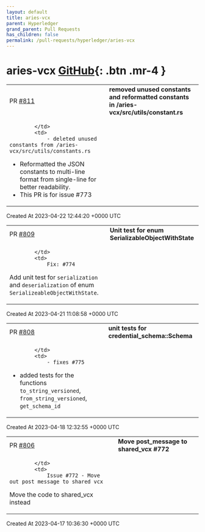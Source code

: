 ```yaml
---
layout: default
title: aries-vcx
parent: Hyperledger
grand_parent: Pull Requests
has_children: false
permalink: /pull-requests/hyperledger/aries-vcx
---
```


# aries-vcx <span class="fs-3 right-align">[GitHub](https://github.com/hyperledger/aries-vcx){: .btn .mr-4 }</span>


<div>
    <table>
        <tr>
            <td>
                PR <a href="https://github.com/hyperledger/aries-vcx/pull/811" class=".btn">#811</a>
            </td>
            <td>
                <b>
                    removed unused constants and reformatted constants in /aries-vcx/src/utils/constant.rs
                </b>
            </td>
        </tr>
        <tr>
            <td>
                
            </td>
            <td>
                - deleted unused constants from /aries-vcx/src/utils/constants.rs
- Reformatted the JSON constants to multi-line format from single-line for better readability.
- This PR is for issue #773 
            </td>
        </tr>
    </table>
    <div class="right-align">
        Created At 2023-04-22 12:44:20 +0000 UTC
    </div>
</div>

<div>
    <table>
        <tr>
            <td>
                PR <a href="https://github.com/hyperledger/aries-vcx/pull/809" class=".btn">#809</a>
            </td>
            <td>
                <b>
                    Unit test for enum SerializableObjectWithState
                </b>
            </td>
        </tr>
        <tr>
            <td>
                
            </td>
            <td>
                Fix: #774 
Add unit test for `serialization` and `deserialization` of enum ``SerializeableObjectWithState``.
            </td>
        </tr>
    </table>
    <div class="right-align">
        Created At 2023-04-21 11:08:58 +0000 UTC
    </div>
</div>

<div>
    <table>
        <tr>
            <td>
                PR <a href="https://github.com/hyperledger/aries-vcx/pull/808" class=".btn">#808</a>
            </td>
            <td>
                <b>
                    unit tests for credential_schema::Schema
                </b>
            </td>
        </tr>
        <tr>
            <td>
                
            </td>
            <td>
                - fixes #775 
- added tests for the functions `to_string_versioned`, `from_string_versioned`, `get_schema_id` 
            </td>
        </tr>
    </table>
    <div class="right-align">
        Created At 2023-04-18 12:32:55 +0000 UTC
    </div>
</div>

<div>
    <table>
        <tr>
            <td>
                PR <a href="https://github.com/hyperledger/aries-vcx/pull/806" class=".btn">#806</a>
            </td>
            <td>
                <b>
                    Move post_message to shared_vcx  #772
                </b>
            </td>
        </tr>
        <tr>
            <td>
                
            </td>
            <td>
                Issue #772 - Move out post_message to shared_vcx

Move the code to shared_vcx instead
            </td>
        </tr>
    </table>
    <div class="right-align">
        Created At 2023-04-17 10:36:30 +0000 UTC
    </div>
</div>


